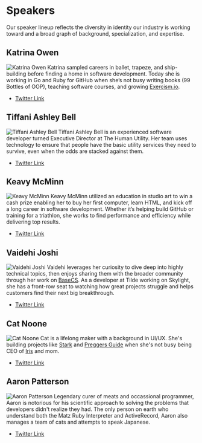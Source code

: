 # Speakers

Our speaker lineup reflects the diversity in identity our industry is working
toward and a broad graph of background, specialization, and expertise.

## Katrina Owen
![Katrina Owen](/speakers/katrina-owen.jpg)
Katrina sampled careers in ballet, trapeze, and ship-building before
finding a home in software development. Today she is working in Go and Ruby for
GitHub when she’s not busy writing books (99 Bottles of OOP), teaching software
courses, and growing [Exercism.io](https://exercism.io).

- [Twitter Link](https://twitter.com/kytrinyx)

## Tiffani Ashley Bell
![Tiffani Ashley Bell](https://via.placeholder.com/544x352/000)
Tiffani Ashley Bell is an experienced software developer turned Executive Director at The Human Utility. Her team uses technology to ensure that people have the basic utility services they need to survive, even when the odds are stacked against them.

- [Twitter Link](https://twitter.com/tiffani)

## Keavy McMinn
![Keavy McMinn](https://via.placeholder.com/544x352/000)
Keavy McMinn utilized an education in studio art to win a cash prize enabling her to buy her first computer, learn HTML, and kick off a long career in software development. Whether it’s helping build GitHub or training for a triathlon, she works to find performance and efficiency while delivering top results.

- [Twitter Link](https://twitter.com/keavy)

## Vaidehi Joshi
![Vaidehi Joshi](https://via.placeholder.com/544x352/000)
Vaidehi leverages her curiosity to dive deep into highly technical topics, then enjoys sharing them with the broader community through her work on [BaseCS](https://dev.to/vaidehijoshi/). As a developer at Tilde working on Skylight, she has a front-row seat to watching how great projects struggle and helps customers find their next big breakthrough.

- [Twitter Link](https://twitter.com/vaidehijoshi)

## Cat Noone
![Cat Noone](https://via.placeholder.com/544x352/000)
Cat is a lifelong maker with a background in UI/UX. She's building projects like [Stark](http://www.getstark.co/) and [Preggers Guide](https://twitter.com/preggersguide) when she's not busy being CEO of [Iris](http://www.getiris.co/) and mom.

- [Twitter Link](https://twitter.com/imcatnoone)

## Aaron Patterson
![Aaron Patterson](https://via.placeholder.com/544x352/000)
Legendary curer of meats and occassional programmer, Aaron is notorious for his scientific approach to solving the problems that developers didn't realize they had. The only person on earth who understand both the Matz Ruby Interpreter and ActiveRecord, Aaron also manages a team of cats and attempts to speak Japanese.

- [Twitter Link](https://twitter.com/tenderlove)
